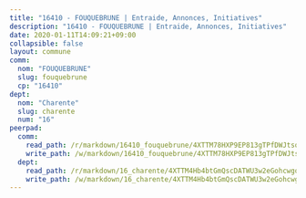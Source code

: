 ```yaml
---
title: "16410 - FOUQUEBRUNE | Entraide, Annonces, Initiatives"
description: "16410 - FOUQUEBRUNE | Entraide, Annonces, Initiatives"
date: 2020-01-11T14:09:21+09:00
collapsible: false
layout: commune
comm:
  nom: "FOUQUEBRUNE"
  slug: fouquebrune
  cp: "16410"
dept:
  nom: "Charente"
  slug: charente
  num: "16"
peerpad:
  comm:
    read_path: /r/markdown/16410_fouquebrune/4XTTM78HXP9EP813gTPfDWJtsquG7PjqqQsmJudqZ7m9bfQGv
    write_path: /w/markdown/16410_fouquebrune/4XTTM78HXP9EP813gTPfDWJtsquG7PjqqQsmJudqZ7m9bfQGv-K3TgV7jvECxQ3QWeUVAPFPn8dNyEiVLvdpDXWpXs5s19wW4NsNyxiWNzPc8LtuTUf3hGZqx9Cj7dtyCSxT9yBFPTjT1YqTmm5JYikXfSGBm98ppj9qvMgg4yFtWVifmZCSJzAyHG
  dept:
    read_path: /r/markdown/16_charente/4XTTM4Hb4btGmQscDATWU3w2eGohcwgqasCDtGWVahJnAEsq8
    write_path: /w/markdown/16_charente/4XTTM4Hb4btGmQscDATWU3w2eGohcwgqasCDtGWVahJnAEsq8-K3TgU9zhAjxEMbYrSr9VB24idAgS7xBryN3TjEsJmsrToRfRc8PWUu9zDXmtMXWLR7TNqZhAPJFsnJ4QbuWpLJvHpyW2q8LZxtsaakTfiMdj4HFsc11ZXzpn4aT8zYKZzSLwV1CA
---
```


